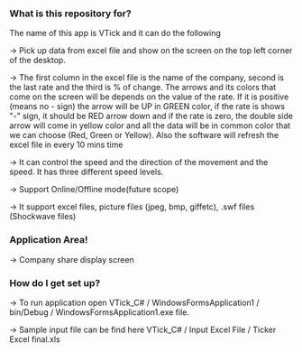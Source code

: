 
### What is this repository for? ###

The name of this app is VTick and it can do the following

-> Pick up data from excel file and show on the screen on the top left corner of the desktop.

-> The first column in the excel file is the name of the company, second is the last rate and the third is % of change. The arrows and its colors that come on the screen will be depends on the value of the rate. If it is positive (means no - sign) the arrow will be UP in GREEN color, if the rate is shows "-" sign, it should be RED arrow down and if the rate is zero, the double side arrow will come in yellow color and all the data will be in common color that we can choose (Red, Green or Yellow). Also the software will refresh the excel file in every 10 mins time

-> It can control the speed and the direction of the movement and the speed. It has three different speed levels.

-> Support Online/Offline mode(future scope)

-> It support excel files, picture files (jpeg, bmp, giffetc), .swf files (Shockwave files)

### Application Area! ###

-> Company share display screen

### How do I get set up? ###

-> To run application open VTick_C# / WindowsFormsApplication1 / bin/Debug / WindowsFormsApplication1.exe file.

-> Sample input file can be find here VTick_C# / Input Excel File / Ticker Excel final.xls
